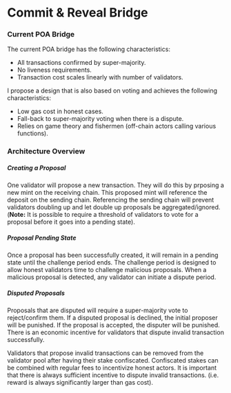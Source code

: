 # Commit & Reveal Bridge

### Current POA Bridge
The current POA bridge has the following characteristics:
 - All transactions confirmed by super-majority.
 - No liveness requirements.
 - Transaction cost scales linearly with number of validators.
 
 I propose a design that is also based on voting and achieves the following characteristics:
 - Low gas cost in honest cases.
 - Fall-back to super-majority voting when there is a dispute.
 - Relies on game theory and fishermen (off-chain actors calling various functions).
 
 ### Architecture Overview

##### Creating a Proposal
One validator will propose a new transaction. They will do this by prposing a new mint on the receiving chain. This proposed mint will reference the deposit on the sending chain. Referencing the sending chain will prevent validators doubling up and let double up proposals be aggregated/ignored. (__Note:__ It is possible to require a threshold of validators to vote for a proposal before it goes into a pending state).

##### Proposal Pending State
Once a proposal has been successfully created, it will remain in a pending state until the challenge period ends. The challenge period is designed to allow honest validators time to challenge malicious proposals. When a malicious proposal is detected, any validator can initiate a dispute period.

##### Disputed Proposals
Proposals that are disputed will require a super-majority vote to reject/confirm them. If a disputed proposal is declined, the initial proposer will be punished. If the proposal is accepted, the disputer will be punished. There is an economic incentive for validators that dispute invalid transaction successfully.

Validators that propose invalid transactions can be removed from the validator pool after having their stake confiscated. Confiscated stakes can be combined with regular fees to incentivize honest actors. It is important that there is always sufficient incentive to dispute invalid transactions. (i.e. reward is always significantly larger than gas cost).

